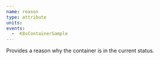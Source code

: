 ```yaml
---
name: reason
type: attribute
units:
events:
  -  K8sContainerSample
---
```


Provides a reason why the container is in the current status.
